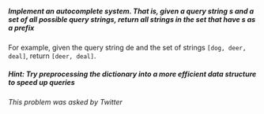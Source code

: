 ##### Implement an autocomplete system. That is, given a query string s and a set of all possible query strings, return all strings in the set that have s as a prefix

For example, given the query string de and the set of strings `[dog, deer, deal]`, return `[deer, deal]`.

##### Hint: Try preprocessing the dictionary into a more efficient data structure to speed up queries

###### This problem was asked by Twitter